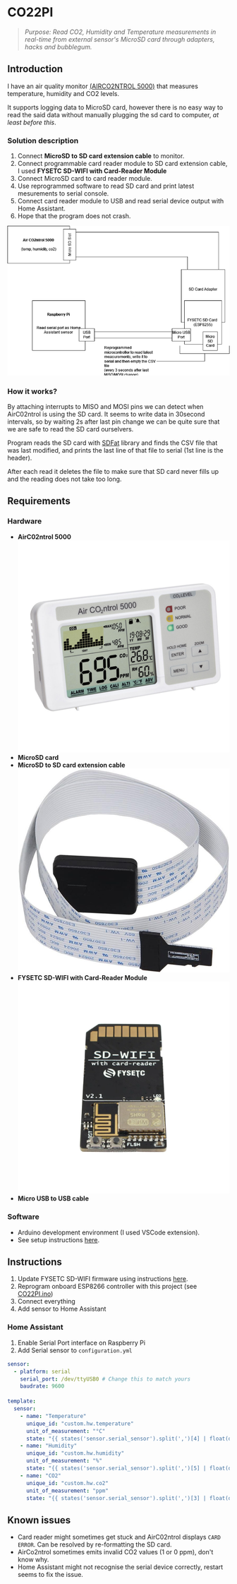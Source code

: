 # CO22PI

> _Purpose: Read CO2, Humidity and Temperature measurements in real-time from external sensor's MicroSD card through adapters, hacks and bubblegum._

## Introduction

I have an air quality monitor [(AIRCO2NTROL 5000)](https://www.tfa-dostmann.de/en/product/co2-monitor-with-data-logger-airco2ntrol-5000-31-5008) that measures temperature, humidity and CO2 levels.

It supports logging data to MicroSD card, however there is no easy way to read the said data without manually plugging the sd card to computer, _at least before this_.

### Solution description

1. Connect **MicroSD to SD card extension cable** to monitor.
2. Connect programmable card reader module to SD card extension cable, I used **FYSETC SD-WIFI with Card-Reader Module**
3. Connect MicroSD card to card reader module.
4. Use reprogrammed software to read SD card and print latest mesurements to serial console.
5. Connect card reader module to USB and read serial device output with Home Assistant.
6. Hope that the program does not crash.

![AirC02ntrol 5000](./docs/diagram.png)

### How it works?

By attaching interrupts to MISO and MOSI pins we can detect when AirC02ntrol is using the SD card. It seems to write data in 30second intervals, so by waiting 2s after last pin change we can be quite sure that we are safe to read the SD card ourselvers.

Program reads the SD card with [SDFat](https://github.com/greiman/SdFat) library and finds the CSV file that was last modified, and prints the last line of that file to serial (1st line is the header).

After each read it deletes the file to make sure that SD card never fills up and the reading does not take too long.

## Requirements

### Hardware

- **AirC02ntrol 5000**
  ![AirC02ntrol 5000](./docs/sensor.jpg)
- **MicroSD card**
- **MicroSD to SD card extension cable**
  ![MicroSD to SD card cextension cable](./docs/adapter.jpg)
- **FYSETC SD-WIFI with Card-Reader Module**
  ![FYSETC SD-WIFI](./docs/card.webp)
- **Micro USB to USB cable**

### Software

- Arduino development environment (I used VSCode extension).
- See setup instructions [here](https://github.com/FYSETC/ESPWebDAV).

## Instructions

1. Update FYSETC SD-WIFI firmware using instructions [here](https://github.com/FYSETC/FYSETC-SD-WIFI).
2. Reprogram onboard ESP8266 controller with this project (see [CO22PI.ino](./CO22PI.ino))
3. Connect everything
4. Add sensor to Home Assistant

### Home Assistant

1. Enable Serial Port interface on Raspberry Pi
2. Add Serial sensor to `configuration.yml`

```yaml
sensor:
  - platform: serial
    serial_port: /dev/ttyUSB0 # Change this to match yours
    baudrate: 9600

template:
  sensor:
    - name: "Temperature"
      unique_id: "custom.hw.temperature"
      unit_of_measurement: "°C"
      state: "{{ states('sensor.serial_sensor').split(',')[4] | float(default=0) }}"
    - name: "Humidity"
      unique_id: "custom.hw.humidity"
      unit_of_measurement: "%"
      state: "{{ states('sensor.serial_sensor').split(',')[5] | float(default=0) }}"
    - name: "CO2"
      unique_id: "custom.hw.co2"
      unit_of_measurement: "ppm"
      state: "{{ states('sensor.serial_sensor').split(',')[3] | float(default=0) }}"
```

## Known issues

- Card reader might sometimes get stuck and AirC02ntrol displays `CARD ERROR`. Can be resolved by re-formatting the SD card.
- AirCo2ntrol sometimes emits invalid CO2 values (1 or 0 ppm), don't know why.
- Home Assistant might not recognise the serial device correctly, restart seems to fix the issue.
